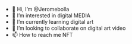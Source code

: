 - 👋 Hi, I’m @Jeromebolla
- 👀 I’m interested in digital MEDIA
- 🌱 I’m currently learning digital art
- 💞️ I’m looking to collaborate on digital art video
- 📫 How to reach me NFT

<!---
Jeromebolla/Jeromebolla is a ✨ special ✨ repository because its `README.md` (this file) appears on your GitHub profile.
You can click the Preview link to take a look at your changes.
--->
